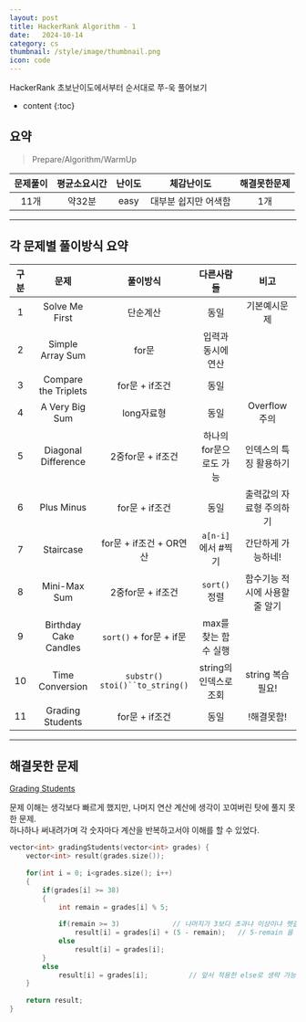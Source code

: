 ```yaml
---
layout: post
title: HackerRank Algorithm - 1
date:   2024-10-14
category: cs
thumbnail: /style/image/thumbnail.png
icon: code
---
```


HackerRank 초보난이도에서부터 순서대로 쭈-욱 풀어보기  

* content
{:toc}


##  요약

> Prepare/Algorithm/WarmUp

|문제풀이|평균소요시간|난이도|체감난이도|해결못한문제|
|:---:|:---:|:---:|:---:|:---:|
|11개|약32분|easy|대부분 쉽지만 어색함|1개|

***

##  각 문제별 풀이방식 요약

|구분|문제|풀이방식|다른사람들|비고|
|:---:|:---:|:---:|:---:|:---:|
|1|Solve Me First|단순계산|동일|기본예시문제|
|2|Simple Array Sum|for문|입력과 동시에 연산| |
|3|Compare the Triplets|for문 + if조건|동일| |
|4|A Very Big Sum|long자료형|동일|Overflow 주의|
|5|Diagonal Difference|2중for문 + if조건|하나의 for문으로도 가능|인덱스의 특징 활용하기|
|6|Plus Minus|for문 + if조건|동일|출력값의 자료형 주의하기|
|7|Staircase|for문 + if조건 + OR연산|`a[n-i]`에서 #찍기|간단하게 가능하네!|
|8|Mini-Max Sum|2중for문 + if조건|`sort()` 정렬|함수기능 적시에 사용할 줄 알기|
|9|Birthday Cake Candles|`sort()` + for문 + if문|max를 찾는 함수 실행||
|10|Time Conversion|`substr()`<br>`stoi()``to_string()`|string의 인덱스로 조회|string 복습필요!|
|11|Grading Students|for문 + if조건|동일|!해결못함!|


***
##  해결못한 문제 

[Grading Students](https://www.hackerrank.com/challenges/grading/problem?isFullScreen=true)

문제 이해는 생각보다 빠르게 했지만,
나머지 연산 계산에 생각이 꼬여버린 탓에 풀지 못한 문제.  
하나하나 써내려가며 각 숫자마다 계산을 반복하고서야 이해를 할 수 있었다.   

```cpp
vector<int> gradingStudents(vector<int> grades) {
    vector<int> result(grades.size());
    
    for(int i = 0; i<grades.size(); i++)
    {
        if(grades[i] >= 38)
        {
            int remain = grades[i] % 5;
        
            if(remain >= 3)				// 나머지가 3보다 초과냐 이상이냐 헷갈림
                result[i] = grades[i] + (5 - remain);	// 5-remain 을 생각하지 못함
            else
                result[i] = grades[i];
        }
        else
            result[i] = grades[i];			// 앞서 적용한 else로 생략 가능하다고 착오함
    }
    
    return result;
}
```
<br>